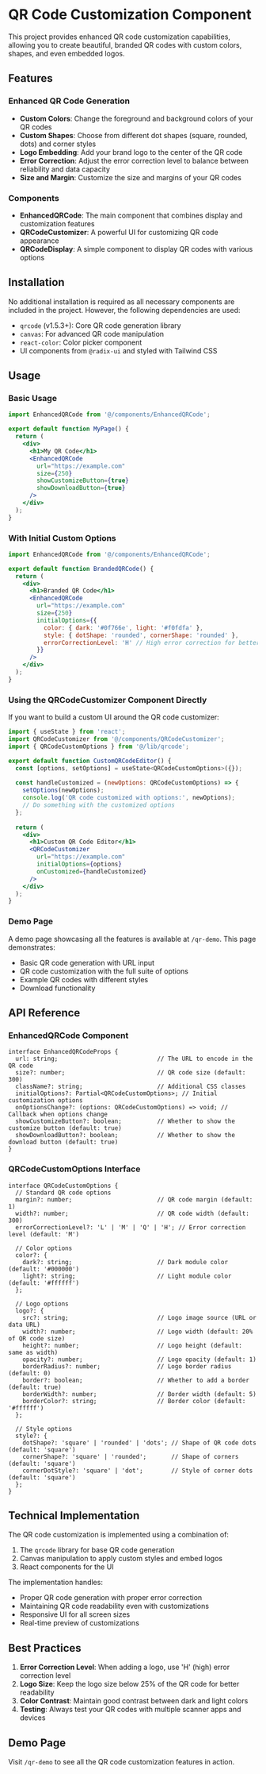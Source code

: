 # QR Code Customization Component

This project provides enhanced QR code customization capabilities, allowing you to create beautiful, branded QR codes with custom colors, shapes, and even embedded logos.

## Features

### Enhanced QR Code Generation
- **Custom Colors**: Change the foreground and background colors of your QR codes
- **Custom Shapes**: Choose from different dot shapes (square, rounded, dots) and corner styles
- **Logo Embedding**: Add your brand logo to the center of the QR code
- **Error Correction**: Adjust the error correction level to balance between reliability and data capacity
- **Size and Margin**: Customize the size and margins of your QR codes

### Components
- **EnhancedQRCode**: The main component that combines display and customization features
- **QRCodeCustomizer**: A powerful UI for customizing QR code appearance
- **QRCodeDisplay**: A simple component to display QR codes with various options

## Installation

No additional installation is required as all necessary components are included in the project. However, the following dependencies are used:

- `qrcode` (v1.5.3+): Core QR code generation library
- `canvas`: For advanced QR code manipulation
- `react-color`: Color picker component
- UI components from `@radix-ui` and styled with Tailwind CSS

## Usage

### Basic Usage

```jsx
import EnhancedQRCode from '@/components/EnhancedQRCode';

export default function MyPage() {
  return (
    <div>
      <h1>My QR Code</h1>
      <EnhancedQRCode
        url="https://example.com"
        size={250}
        showCustomizeButton={true}
        showDownloadButton={true}
      />
    </div>
  );
}
```

### With Initial Custom Options

```jsx
import EnhancedQRCode from '@/components/EnhancedQRCode';

export default function BrandedQRCode() {
  return (
    <div>
      <h1>Branded QR Code</h1>
      <EnhancedQRCode
        url="https://example.com"
        size={250}
        initialOptions={{
          color: { dark: '#0f766e', light: '#f0fdfa' },
          style: { dotShape: 'rounded', cornerShape: 'rounded' },
          errorCorrectionLevel: 'H' // High error correction for better logo support
        }}
      />
    </div>
  );
}
```

### Using the QRCodeCustomizer Component Directly

If you want to build a custom UI around the QR code customizer:

```jsx
import { useState } from 'react';
import QRCodeCustomizer from '@/components/QRCodeCustomizer';
import { QRCodeCustomOptions } from '@/lib/qrcode';

export default function CustomQRCodeEditor() {
  const [options, setOptions] = useState<QRCodeCustomOptions>({});
  
  const handleCustomized = (newOptions: QRCodeCustomOptions) => {
    setOptions(newOptions);
    console.log('QR code customized with options:', newOptions);
    // Do something with the customized options
  };
  
  return (
    <div>
      <h1>Custom QR Code Editor</h1>
      <QRCodeCustomizer
        url="https://example.com"
        initialOptions={options}
        onCustomized={handleCustomized}
      />
    </div>
  );
}
```

### Demo Page

A demo page showcasing all the features is available at `/qr-demo`. This page demonstrates:
- Basic QR code generation with URL input
- QR code customization with the full suite of options
- Example QR codes with different styles
- Download functionality

## API Reference

### EnhancedQRCode Component

```tsx
interface EnhancedQRCodeProps {
  url: string;                            // The URL to encode in the QR code
  size?: number;                          // QR code size (default: 300)
  className?: string;                     // Additional CSS classes
  initialOptions?: Partial<QRCodeCustomOptions>; // Initial customization options
  onOptionsChange?: (options: QRCodeCustomOptions) => void; // Callback when options change
  showCustomizeButton?: boolean;          // Whether to show the customize button (default: true)
  showDownloadButton?: boolean;           // Whether to show the download button (default: true)
}
```

### QRCodeCustomOptions Interface

```tsx
interface QRCodeCustomOptions {
  // Standard QR code options
  margin?: number;                        // QR code margin (default: 1)
  width?: number;                         // QR code width (default: 300)
  errorCorrectionLevel?: 'L' | 'M' | 'Q' | 'H'; // Error correction level (default: 'M')
  
  // Color options
  color?: {
    dark?: string;                        // Dark module color (default: '#000000')
    light?: string;                       // Light module color (default: '#ffffff')
  };
  
  // Logo options
  logo?: {
    src?: string;                         // Logo image source (URL or data URL)
    width?: number;                       // Logo width (default: 20% of QR code size)
    height?: number;                      // Logo height (default: same as width)
    opacity?: number;                     // Logo opacity (default: 1)
    borderRadius?: number;                // Logo border radius (default: 0)
    border?: boolean;                     // Whether to add a border (default: true)
    borderWidth?: number;                 // Border width (default: 5)
    borderColor?: string;                 // Border color (default: '#ffffff')
  };
  
  // Style options
  style?: {
    dotShape?: 'square' | 'rounded' | 'dots'; // Shape of QR code dots (default: 'square')
    cornerShape?: 'square' | 'rounded';       // Shape of corners (default: 'square')
    cornerDotStyle?: 'square' | 'dot';        // Style of corner dots (default: 'square')
  };
}
```

## Technical Implementation

The QR code customization is implemented using a combination of:

1. The `qrcode` library for base QR code generation
2. Canvas manipulation to apply custom styles and embed logos
3. React components for the UI

The implementation handles:
- Proper QR code generation with proper error correction
- Maintaining QR code readability even with customizations
- Responsive UI for all screen sizes
- Real-time preview of customizations

## Best Practices

1. **Error Correction Level**: When adding a logo, use 'H' (high) error correction level
2. **Logo Size**: Keep the logo size below 25% of the QR code for better readability
3. **Color Contrast**: Maintain good contrast between dark and light colors
4. **Testing**: Always test your QR codes with multiple scanner apps and devices

## Demo Page

Visit `/qr-demo` to see all the QR code customization features in action. 